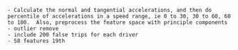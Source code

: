 	- Calculate the normal and tangential accelerations, and then do percentile of accelerations in a speed range, ie 0 to 30, 30 to 60, 60 to 100.  Also, preprocess the feature space with principle components
	- outlier remove
	- include 200 false trips for each driver
	- 58 features 19th